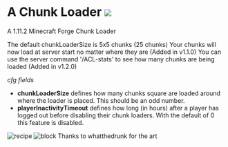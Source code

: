 # A Chunk Loader [![](http://cf.way2muchnoise.eu/full_a-chunk-loader_downloads.svg)](https://minecraft.curseforge.com/projects/a-chunk-loader)
A 1.11.2 Minecraft Forge Chunk Loader

The default chunkLoaderSize is 5x5 chunks (25 chunks)
Your chunks will now load at server start no matter where they are (Added in v1.1.0)
You can use the server command '/ACL-stats' to see how many chunks are being loaded (Added in v1.2.0)

_cfg fields_
- **chunkLoaderSize** defines how many chunks square are loaded around where the loader is placed. This should be an odd number.
- **playerInactivityTimeout** defines how long (in hours) after a player has logged out before disabling their chunk loaders. With the default of 0 this feature is disabled.

![recipe](http://i.imgur.com/9OgezBG.png "Chunk Loader Recipe")
![block](https://i.imgur.com/xrRhDfF.png "Chunk Loader Block")
Thanks to whatthedrunk for the art
